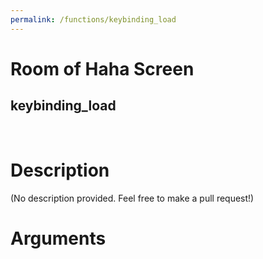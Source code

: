 ```yaml
---
permalink: /functions/keybinding_load
---
```

# Room of Haha Screen  
## keybinding_load  
&nbsp;  
# Description  
(No description provided. Feel free to make a pull request!) 
&nbsp;  
# Arguments


